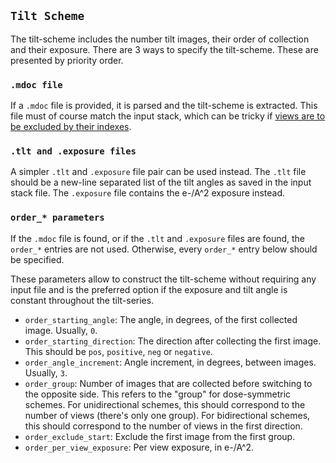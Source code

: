 ## `Tilt Scheme`

The tilt-scheme includes the number tilt images, their order of collection and their exposure. There are 3 ways to
specify the tilt-scheme. These are presented by priority order.

### `.mdoc file`

If a `.mdoc` file is provided, it is parsed and the tilt-scheme is extracted. This file must of course match the 
input stack, which can be tricky if [views are to be excluded by their indexes](ExcludeViews.md).

### `.tlt and .exposure files`

A simpler `.tlt` and `.exposure` file pair can be used instead. The `.tlt` file should be a new-line separated list 
of the tilt angles as saved in the input stack file. The `.exposure` file contains the e-/A^2 exposure instead.

### `order_* parameters`

If the `.mdoc` file is found, or if the `.tlt` and `.exposure` files are found, the `order_*` entries are not used.
Otherwise, every `order_*` entry below should be specified.

These parameters allow to construct the tilt-scheme without requiring any input file and is the preferred option if 
the exposure and tilt angle is constant throughout the tilt-series.

- `order_starting_angle`: The angle, in degrees, of the first collected image. Usually, `0`.
- `order_starting_direction`: The direction after collecting the first image. This should be `pos`, `positive`, 
  `neg` or `negative`.
- `order_angle_increment`: Angle increment, in degrees, between images. Usually, `3`.
- `order_group`: Number of images that are collected before switching to the opposite side. This refers to the "group"
  for dose-symmetric schemes. For unidirectional schemes, this should correspond to the number of views (there's 
  only one group). For bidirectional schemes, this should correspond to the number of views in the first direction.
- `order_exclude_start`: Exclude the first image from the first group.
- `order_per_view_exposure`: Per view exposure, in e-/A^2.
